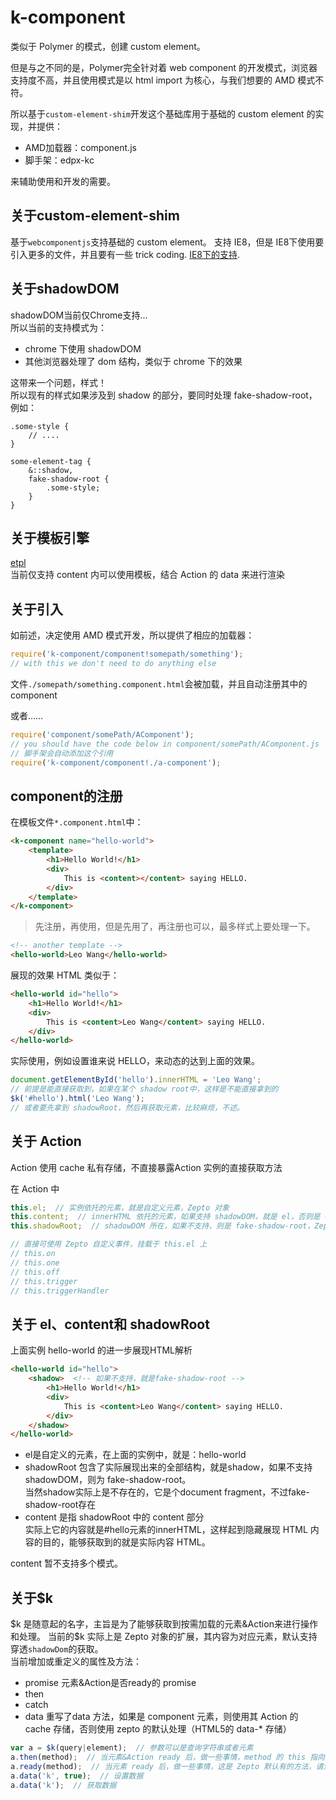 # k-component

类似于 Polymer 的模式，创建 custom element。

但是与之不同的是，Polymer完全针对着 web component 的开发模式，浏览器支持度不高，并且使用模式是以 html import 为核心，与我们想要的 AMD 模式不符。

所以基于`custom-element-shim`开发这个基础库用于基础的 custom element 的实现，并提供：

- AMD加载器：component.js
- 脚手架：edpx-kc

来辅助使用和开发的需要。

## 关于custom-element-shim
基于`webcomponentjs`支持基础的 custom element。
支持 IE8，但是 IE8下使用要引入更多的文件，并且要有一些 trick coding.
[IE8下的支持](demo/IE8.html).

## 关于shadowDOM
shadowDOM当前仅Chrome支持...  
所以当前的支持模式为：  
- chrome 下使用 shadowDOM
- 其他浏览器处理了 dom 结构，类似于 chrome 下的效果

这带来一个问题，样式！  
所以现有的样式如果涉及到 shadow 的部分，要同时处理 fake-shadow-root，例如：
```less
.some-style {
    // ....
}

some-element-tag {
    &::shadow,
    fake-shadow-root {
        .some-style;
    }
}
```

## 关于模板引擎
[etpl](https://github.com/ecomfe/etpl)  
当前仅支持 content 内可以使用模板，结合 Action 的 data 来进行渲染

## 关于引入
如前述，决定使用 AMD 模式开发，所以提供了相应的加载器：

```javascript
require('k-component/component!somepath/something');
// with this we don't need to do anything else
```
文件`./somepath/something.component.html`会被加载，并且自动注册其中的 component

或者……

```javascript
require('component/somePath/AComponent');
// you should have the code below in component/somePath/AComponent.js
// 脚手架会自动添加这个引用
require('k-component/component!./a-component');
```

## component的注册
在模板文件`*.component.html`中：
```html
<k-component name="hello-world">
    <template>
        <h1>Hello World!</h1>
        <div>
            This is <content></content> saying HELLO.
        </div>
    </template>
</k-component>
```

>先注册，再使用，但是先用了，再注册也可以，最多样式上要处理一下。

```html
<!-- another template -->
<hello-world>Leo Wang</hello-world>
```

展现的效果 HTML 类似于：
```html
<hello-world id="hello">
    <h1>Hello World!</h1>
    <div>
        This is <content>Leo Wang</content> saying HELLO.
    </div>
</hello-world>
```

实际使用，例如设置谁来说 HELLO，来动态的达到上面的效果。
```javascript
document.getElementById('hello').innerHTML = 'Leo Wang';
// 前提是能直接获取到，如果在某个 shadow root中，这样是不能直接拿到的
$k('#hello').html('Leo Wang');
// 或者要先拿到 shadowRoot，然后再获取元素，比较麻烦，不述。
```

## 关于 Action

Action 使用 cache 私有存储，不直接暴露Action 实例的直接获取方法

在 Action 中
```javascript
this.el;  // 实例依托的元素，就是自定义元素，Zepto 对象
this.content;  // innerHTML 依托的元素，如果支持 shadowDOM，就是 el，否则是 content 元素，Zepto 对象
this.shadowRoot;  // shadowDOM 所在，如果不支持，则是 fake-shadow-root，Zepto 对象

// 直接可使用 Zepto 自定义事件，挂载于 this.el 上
// this.on
// this.one
// this.off
// this.trigger
// this.triggerHandler

```

## 关于 el、content和 shadowRoot
上面实例 hello-world 的进一步展现HTML解析
```html
<hello-world id="hello">
    <shadow>  <!-- 如果不支持，就是fake-shadow-root -->
        <h1>Hello World!</h1>
        <div>
            This is <content>Leo Wang</content> saying HELLO.
        </div>
    </shadow>
</hello-world>
```
- el是自定义的元素，在上面的实例中，就是：hello-world
- shadowRoot 包含了实际展现出来的全部结构，就是shadow，如果不支持 shadowDOM，则为 fake-shadow-root。  
当然shadow实际上是不存在的，它是个document fragment，不过fake-shadow-root存在
- content 是指 shadowRoot 中的 content 部分  
实际上它的内容就是#hello元素的innerHTML，这样起到隐藏展现 HTML 内容的目的，能够获取到的就是实际内容 HTML。

content 暂不支持多个模式。

## 关于$k

$k 是随意起的名字，主旨是为了能够获取到按需加载的元素&Action来进行操作和处理。  
当前的$k 实际上是 Zepto 对象的扩展，其内容为对应元素，默认支持穿透`shadowDom`的获取。  
当前增加或重定义的属性及方法：
- promise 元素&Action是否ready的 promise
- then
- catch
- data 重写了data 方法，如果是 component 元素，则使用其 Action 的 cache 存储，否则使用 zepto 的默认处理（HTML5的 data-* 存储）
```javascript
var a = $k(query|element);  // 参数可以是查询字符串或者元素
a.then(method);  // 当元素&Action ready 后，做一些事情，method 的 this 指向对应的 Action
a.ready(method);  // 当元素 ready 后，做一些事情，这是 Zepto 默认有的方法，请注意
a.data('k', true);  // 设置数据
a.data('k');  // 获取数据
```
